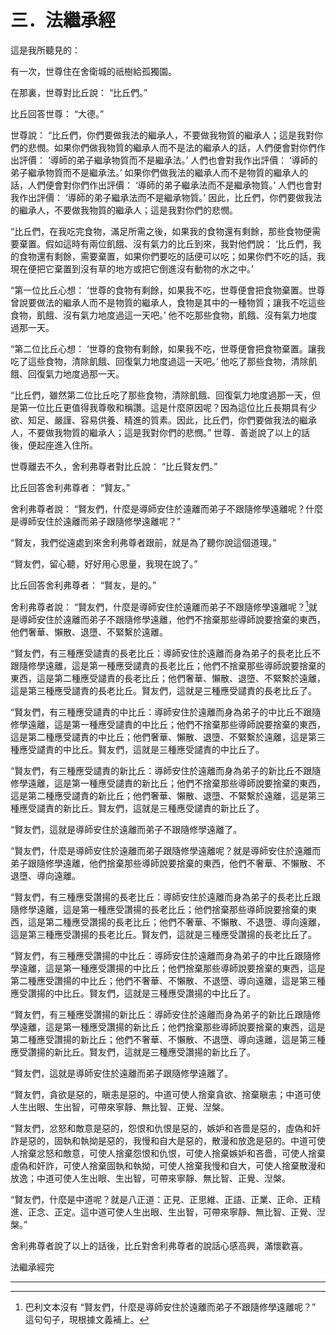 # 三．法繼承經

這是我所聽見的：

有一次，世尊住在舍衛城的祇樹給孤獨園。

在那裏，世尊對比丘說： “比丘們。”

比丘回答世尊： “大德。”

世尊說： “比丘們，你們要做我法的繼承人，不要做我物質的繼承人；這是我對你們的悲憫。如果你們做我物質的繼承人而不是法的繼承人的話，人們便會對你們作出評價： ‘導師的弟子繼承物質而不是繼承法。’ 人們也會對我作出評價： ‘導師的弟子繼承物質而不是繼承法。’ 如果你們做我法的繼承人而不是物質的繼承人的話，人們便會對你們作出評價： ‘導師的弟子繼承法而不是繼承物質。’ 人們也會對我作出評價： ‘導師的弟子繼承法而不是繼承物質。’ 因此，比丘們，你們要做我法的繼承人，不要做我物質的繼承人；這是我對你們的悲憫。

“比丘們，在我吃完食物，滿足所需之後，如果我的食物還有剩餘，那些食物便需要棄置。假如這時有兩位飢餓、沒有氣力的比丘到來，我對他們說： ‘比丘們，我的食物還有剩餘，需要棄置，如果你們要吃的話便可以吃；如果你們不吃的話，我現在便把它棄置到沒有草的地方或把它倒進沒有動物的水之中。’

“第一位比丘心想： ‘世尊的食物有剩餘，如果我不吃，世尊便會把食物棄置。世尊曾說要做法的繼承人而不是物質的繼承人，食物是其中的一種物質；讓我不吃這些食物，飢餓、沒有氣力地度過這一天吧。’ 他不吃那些食物，飢餓、沒有氣力地度過那一天。

“第二位比丘心想： ‘世尊的食物有剩餘，如果我不吃，世尊便會把食物棄置。讓我吃了這些食物，清除飢餓、回復氣力地度過這一天吧。’ 他吃了那些食物，清除飢餓、回復氣力地度過那一天。

“比丘們，雖然第二位比丘吃了那些食物，清除飢餓、回復氣力地度過那一天，但是第一位比丘更值得我尊敬和稱讚。這是什麼原因呢？因為這位比丘長期具有少欲、知足、嚴謹、容易供養、精進的質素。因此，比丘們，你們要做我法的繼承人，不要做我物質的繼承人；這是我對你們的悲憫。” 世尊．善逝說了以上的話後，便起座進入住所。

世尊離去不久，舍利弗尊者對比丘說： “比丘賢友們。”

比丘回答舍利弗尊者： “賢友。”

舍利弗尊者說： “賢友們，什麼是導師安住於遠離而弟子不跟隨修學遠離呢？什麼是導師安住於遠離而弟子跟隨修學遠離呢？”

“賢友，我們從遠處到來舍利弗尊者跟前，就是為了聽你說這個道理。”

“賢友們，留心聽，好好用心思量，我現在說了。”

比丘回答舍利弗尊者： “賢友，是的。”

舍利弗尊者說： “賢友們，什麼是導師安住於遠離而弟子不跟隨修學遠離呢？[^1]就是導師安住於遠離而弟子不跟隨修學遠離，他們不捨棄那些導師說要捨棄的東西，他們奢華、懶散、退墮、不緊繫於遠離。

“賢友們，有三種應受譴責的長老比丘：導師安住於遠離而身為弟子的長老比丘不跟隨修學遠離，這是第一種應受譴責的長老比丘；他們不捨棄那些導師說要捨棄的東西，這是第二種應受譴責的長老比丘；他們奢華、懶散、退墮、不緊繫於遠離，這是第三種應受譴責的長老比丘。賢友們，這就是三種應受譴責的長老比丘了。

“賢友們，有三種應受譴責的中比丘：導師安住於遠離而身為弟子的中比丘不跟隨修學遠離，這是第一種應受譴責的中比丘；他們不捨棄那些導師說要捨棄的東西，這是第二種應受譴責的中比丘；他們奢華、懶散、退墮、不緊繫於遠離，這是第三種應受譴責的中比丘。賢友們，這就是三種應受譴責的中比丘了。

“賢友們，有三種應受譴責的新比丘：導師安住於遠離而身為弟子的新比丘不跟隨修學遠離，這是第一種應受譴責的新比丘；他們不捨棄那些導師說要捨棄的東西，這是第二種應受譴責的新比丘；他們奢華、懶散、退墮、不緊繫於遠離，這是第三種應受譴責的新比丘。賢友們，這就是三種應受譴責的新比丘了。

“賢友們，這就是導師安住於遠離而弟子不跟隨修學遠離了。

“賢友們，什麼是導師安住於遠離而弟子跟隨修學遠離呢？就是導師安住於遠離而弟子跟隨修學遠離，他們捨棄那些導師說要捨棄的東西，他們不奢華、不懶散、不退墮、導向遠離。

“賢友們，有三種應受讚揚的長老比丘：導師安住於遠離而身為弟子的長老比丘跟隨修學遠離，這是第一種應受讚揚的長老比丘；他們捨棄那些導師說要捨棄的東西，這是第二種應受讚揚的長老比丘；他們不奢華、不懶散、不退墮、導向遠離，這是第三種應受讚揚的長老比丘。賢友們，這就是三種應受讚揚的長老比丘了。

“賢友們，有三種應受讚揚的中比丘：導師安住於遠離而身為弟子的中比丘跟隨修學遠離，這是第一種應受讚揚的中比丘；他們捨棄那些導師說要捨棄的東西，這是第二種應受讚揚的中比丘；他們不奢華、不懶散、不退墮、導向遠離，這是第三種應受讚揚的中比丘。賢友們，這就是三種應受讚揚的中比丘了。

“賢友們，有三種應受讚揚的新比丘：導師安住於遠離而身為弟子的新比丘跟隨修學遠離，這是第一種應受讚揚的新比丘；他們捨棄那些導師說要捨棄的東西，這是第二種應受讚揚的新比丘；他們不奢華、不懶散、不退墮、導向遠離，這是第三種應受讚揚的新比丘。賢友們，這就是三種應受讚揚的新比丘了。

“賢友們，這就是導師安住於遠離而弟子跟隨修學遠離了。

“賢友們，貪欲是惡的，瞋恚是惡的。中道可使人捨棄貪欲、捨棄瞋恚；中道可使人生出眼、生出智，可帶來寧靜、無比智、正覺、湼槃。

“賢友們，忿怒和敵意是惡的，怨恨和仇恨是惡的，嫉妒和吝嗇是惡的，虛偽和奸詐是惡的，固執和執拗是惡的，我慢和自大是惡的，散漫和放逸是惡的。中道可使人捨棄忿怒和敵意，可使人捨棄怨恨和仇恨，可使人捨棄嫉妒和吝嗇，可使人捨棄虛偽和奸詐，可使人捨棄固執和執拗，可使人捨棄我慢和自大，可使人捨棄散漫和放逸；中道可使人生出眼、生出智，可帶來寧靜、無比智、正覺、湼槃。

“賢友們，什麼是中道呢？就是八正道：正見、正思維、正語、正業、正命、正精進、正念、正定。這中道可使人生出眼、生出智，可帶來寧靜、無比智、正覺、湼槃。”

舍利弗尊者說了以上的話後，比丘對舍利弗尊者的說話心感高興，滿懷歡喜。

法繼承經完

---

[^1]: 巴利文本沒有 “賢友們，什麼是導師安住於遠離而弟子不跟隨修學遠離呢？” 這句句子，現根據文義補上。
